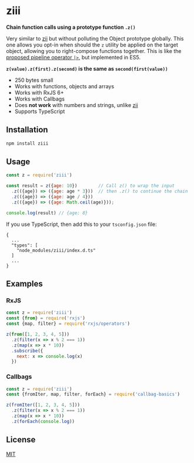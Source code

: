 # ziii

**Chain function calls using a prototype function `.z()`**

Very similar to [zii](https://github.com/staltz/zii) but without polluting the Object prototype globally. This one allows you opt-in when should the `z` utility be applied on the target object, allowing you to right-compose functions together. This is like the [proposed pipeline operator `|>`](https://github.com/tc39/proposal-pipeline-operator), but implemented in ES5.

**`z(value).z(first).z(second)` is the same as `second(first(value))`**

- 250 bytes small
- Works with functions, objects and arrays
- Works with RxJS 6+
- Works with Callbags
- Does **not work** with numbers and strings, unlike [zii](https://github.com/staltz/zii)
- Supports TypeScript

## Installation

```sh
npm install ziii
```

## Usage

```js
const z = require('ziii')

const result = z({age: 10})        // Call z() to wrap the input
  .z(({age}) => ({age: age * 3}))  // then .z() to continue the chain
  .z(({age}) => ({age: age / 4}))
  .z(({age}) => ({age: Math.ceil(age)}));

console.log(result) // {age: 8}
```

If you use TypeScript, then add this to your `tsconfig.json` file:

```
{
  ...
  "types": [
    "node_modules/ziii/index.d.ts"
  ]
  ...
}
```

## Examples

### RxJS

```js
const z = require('ziii')
const {from} = require('rxjs')
const {map, filter} = require('rxjs/operators')

z(from([1, 2, 3, 4, 5]))
  .z(filter(x => x % 2 === 1))
  .z(map(x => x * 10))
  .subscribe({
    next: x => console.log(x)
  })
```

### Callbags

```js
const z = require('ziii')
const {fromIter, map, filter, forEach} = require('callbag-basics')

z(fromIter([1, 2, 3, 4, 5]))
  .z(filter(x => x % 2 === 1))
  .z(map(x => x * 10))
  .z(forEach(console.log))
```

## License

[MIT](LICENSE)